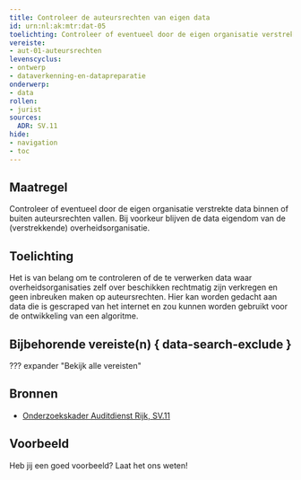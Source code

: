 ```yaml
---
title: Controleer de auteursrechten van eigen data
id: urn:nl:ak:mtr:dat-05
toelichting: Controleer of eventueel door de eigen organisatie verstrekte data binnen of buiten auteursrechten vallen. Bij voorkeur blijven de data eigendom van de (verstrekkende) overheidsorganisatie. 
vereiste:
- aut-01-auteursrechten
levenscyclus:
- ontwerp
- dataverkenning-en-datapreparatie
onderwerp:
- data
rollen:
- jurist
sources:
  ADR: SV.11
hide:
- navigation
- toc
---
```


<!-- tags -->
## Maatregel

Controleer of eventueel door de eigen organisatie verstrekte data binnen of buiten auteursrechten vallen.
Bij voorkeur blijven de data eigendom van de (verstrekkende) overheidsorganisatie.

## Toelichting
Het is van belang om te controleren of de te verwerken data waar overheidsorganisaties zelf over beschikken rechtmatig zijn verkregen en geen inbreuken maken op auteursrechten.
Hier kan worden gedacht aan data die is gescraped van het internet en zou kunnen worden gebruikt voor de ontwikkeling van een algoritme.

## Bijbehorende vereiste(n) { data-search-exclude }
??? expander "Bekijk alle vereisten"
    <!-- list_vereisten_on_maatregelen_page -->

## Bronnen
- [Onderzoekskader Auditdienst Rijk, SV.11](https://www.rijksoverheid.nl/documenten/rapporten/2023/07/11/onderzoekskader-algoritmes-adr-2023)

## Voorbeeld

Heb jij een goed voorbeeld? Laat het ons weten!

